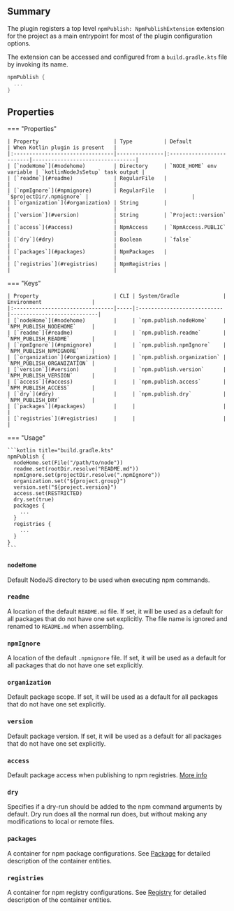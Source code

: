 ## Summary

The plugin registers a top level `npmPublish: NpmPublishExtension` extension for the project as a main entrypoint for
most of the plugin configuration options.

The extension can be accessed and configured from a `build.gradle.kts` file by invoking its name.

```kotlin title="build.gradle.kts"
npmPublish {
  ...
}
```

## Properties

=== "Properties"

    | Property                        | Type          | Default                  | When Kotlin plugin is present   |
    |:--------------------------------|---------------|:-------------------------|---------------------------------|
    | [`nodeHome`](#nodehome)         | Directory     | `NODE_HOME` env variable | `kotlinNodeJsSetup` task output |
    | [`readme`](#readme)             | RegularFile   |                          |                                 |
    | [`npmIgnore`](#npmignore)       | RegularFile   | `$projectDir/.npmignore` |                                 |
    | [`organization`](#organization) | String        |                          |                                 |
    | [`version`](#version)           | String        | `Project::version`       |                                 |
    | [`access`](#access)             | NpmAccess     | `NpmAccess.PUBLIC`       |                                 |
    | [`dry`](#dry)                   | Boolean       | `false`                  |                                 |
    | [`packages`](#packages)         | NpmPackages   |                          |                                 |
    | [`registries`](#registries)     | NpmRegistries |                          |                                 |

=== "Keys"

    | Property                        | CLI | System/Gradle              | Environment                |
    |:--------------------------------|-----|:---------------------------|----------------------------|
    | [`nodeHome`](#nodehome)         |     | `npm.publish.nodeHome`     | `NPM_PUBLISH_NODEHOME`     |
    | [`readme`](#readme)             |     | `npm.publish.readme`       | `NPM_PUBLISH_README`       |
    | [`npmIgnore`](#npmignore)       |     | `npm.publish.npmIgnore`    | `NPM_PUBLISH_NPMIGNORE`    |
    | [`organization`](#organization) |     | `npm.publish.organization` | `NPM_PUBLISH_ORGANIZATION` |
    | [`version`](#version)           |     | `npm.publish.version`      | `NPM_PUBLISH_VERSION`      |
    | [`access`](#access)             |     | `npm.publish.access`       | `NPM_PUBLISH_ACCESS`       |
    | [`dry`](#dry)                   |     | `npm.publish.dry`          | `NPM_PUBLISH_DRY`          |
    | [`packages`](#packages)         |     |                            |                            |
    | [`registries`](#registries)     |     |                            |                            |

=== "Usage"

    ```kotlin title="build.gradle.kts"
    npmPublish {
      nodeHome.set(File("/path/to/node"))
      readme.set(rootDir.resolve("README.md"))
      npmIgnore.set(projectDir.resolve(".npmIgnore"))
      organization.set("${project.group}")
      version.set("${project.version}")
      access.set(RESTRICTED)
      dry.set(true)
      packages {
        ...
      }
      registries {
        ...
      }
    }
    ```

### `nodeHome`

Default NodeJS directory to be used when executing npm commands.

### `readme`

A location of the default `README.md` file. If set, it will be used as a default for all packages that do not have one
set
explicitly. The file name is ignored and renamed to `README.md` when assembling.

### `npmIgnore`

A location of the default `.npmignore` file. If set, it will be used as a default for all packages that do not have one
set explicitly.

### `organization`

Default package scope. If set, it will be used as a default for all packages that do not have one set explicitly.

### `version`

Default package version. If set, it will be used as a default for all packages that do not have one set explicitly.

### `access`

Default package access when publishing to npm registries.
[More info](https://docs.npmjs.com/package-scope-access-level-and-visibility)

### `dry`

Specifies if a dry-run should be added to the npm command arguments by default. Dry run does all the normal run does,
but without making any modifications to local or remote files.

### `packages`

A container for npm package configurations. 
See [Package](package.md) for detailed description of the container entities.

### `registries`

A container for npm registry configurations. 
See [Registry](registry.md) for detailed description of the container entities.
